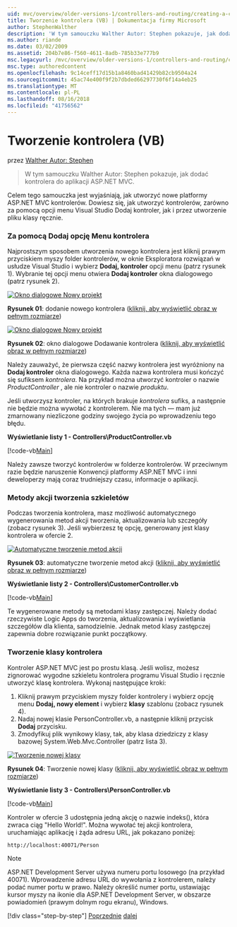 ```yaml
---
uid: mvc/overview/older-versions-1/controllers-and-routing/creating-a-controller-vb
title: Tworzenie kontrolera (VB) | Dokumentacja firmy Microsoft
author: StephenWalther
description: 'W tym samouczku Walther Autor: Stephen pokazuje, jak dodać kontrolera do aplikacji ASP.NET MVC.'
ms.author: riande
ms.date: 03/02/2009
ms.assetid: 204b7e86-f560-4611-8adb-785b33e777b9
msc.legacyurl: /mvc/overview/older-versions-1/controllers-and-routing/creating-a-controller-vb
msc.type: authoredcontent
ms.openlocfilehash: 9c14ceff17d15b1a8460bad41429b82cb9504a24
ms.sourcegitcommit: 45ac74e400f9f2b7dbded66297730f6f14a4eb25
ms.translationtype: MT
ms.contentlocale: pl-PL
ms.lasthandoff: 08/16/2018
ms.locfileid: "41756562"
---
```

<a name="creating-a-controller-vb"></a>Tworzenie kontrolera (VB)
====================
przez [Walther Autor: Stephen](https://github.com/StephenWalther)

> W tym samouczku Walther Autor: Stephen pokazuje, jak dodać kontrolera do aplikacji ASP.NET MVC.


Celem tego samouczka jest wyjaśniają, jak utworzyć nowe platformy ASP.NET MVC kontrolerów. Dowiesz się, jak utworzyć kontrolerów, zarówno za pomocą opcji menu Visual Studio Dodaj kontroler, jak i przez utworzenie pliku klasy ręcznie.

### <a name="using-the-add-controller-menu-option"></a>Za pomocą Dodaj opcję Menu kontrolera

Najprostszym sposobem utworzenia nowego kontrolera jest kliknij prawym przyciskiem myszy folder kontrolerów, w oknie Eksploratora rozwiązań w usłudze Visual Studio i wybierz **Dodaj, kontroler** opcji menu (patrz rysunek 1). Wybranie tej opcji menu otwiera **Dodaj kontroler** okna dialogowego (patrz rysunek 2).


[![Okno dialogowe Nowy projekt](creating-a-controller-vb/_static/image1.jpg)](creating-a-controller-vb/_static/image1.png)

**Rysunek 01**: dodanie nowego kontrolera ([kliknij, aby wyświetlić obraz w pełnym rozmiarze](creating-a-controller-vb/_static/image2.png))


[![Okno dialogowe Nowy projekt](creating-a-controller-vb/_static/image2.jpg)](creating-a-controller-vb/_static/image3.png)

**Rysunek 02**: okno dialogowe Dodawanie kontrolera ([kliknij, aby wyświetlić obraz w pełnym rozmiarze](creating-a-controller-vb/_static/image4.png))


Należy zauważyć, że pierwsza część nazwy kontrolera jest wyróżniony na **Dodaj kontroler** okna dialogowego. Każda nazwa kontrolera musi kończyć się sufiksem *kontrolera*. Na przykład można utworzyć kontroler o nazwie *ProductController* , ale nie kontroler o nazwie *produktu*.


Jeśli utworzysz kontroler, na których brakuje *kontrolera* sufiks, a następnie nie będzie można wywołać z kontrolerem. Nie ma tych — mam już zmarnowany niezliczone godziny swojego życia po wprowadzeniu tego błędu.


**Wyświetlanie listy 1 - Controllers\ProductController.vb**

[!code-vb[Main](creating-a-controller-vb/samples/sample1.vb)]

Należy zawsze tworzyć kontrolerów w folderze kontrolerów. W przeciwnym razie będzie naruszenie Konwencji platformy ASP.NET MVC i inni deweloperzy mają coraz trudniejszy czasu, informacje o aplikacji.

### <a name="scaffolding-action-methods"></a>Metody akcji tworzenia szkieletów

Podczas tworzenia kontrolera, masz możliwość automatycznego wygenerowania metod akcji tworzenia, aktualizowania lub szczegóły (zobacz rysunek 3). Jeśli wybierzesz tę opcję, generowany jest klasy kontrolera w ofercie 2.


[![Automatyczne tworzenie metod akcji](creating-a-controller-vb/_static/image3.jpg)](creating-a-controller-vb/_static/image5.png)

**Rysunek 03**: automatyczne tworzenie metod akcji ([kliknij, aby wyświetlić obraz w pełnym rozmiarze](creating-a-controller-vb/_static/image6.png))


**Wyświetlanie listy 2 - Controllers\CustomerController.vb**

[!code-vb[Main](creating-a-controller-vb/samples/sample2.vb)]

Te wygenerowane metody są metodami klasy zastępczej. Należy dodać rzeczywiste Logic Apps do tworzenia, aktualizowania i wyświetlania szczegółów dla klienta, samodzielnie. Jednak metod klasy zastępczej zapewnia dobre rozwiązanie punkt początkowy.

### <a name="creating-a-controller-class"></a>Tworzenie klasy kontrolera

Kontroler ASP.NET MVC jest po prostu klasą. Jeśli wolisz, możesz zignorować wygodne szkieletu kontrolera programu Visual Studio i ręcznie utworzyć klasę kontrolera. Wykonaj następujące kroki:

1. Kliknij prawym przyciskiem myszy folder kontrolery i wybierz opcję menu **Dodaj, nowy element** i wybierz **klasy** szablonu (zobacz rysunek 4).
2. Nadaj nowej klasie PersonController.vb, a następnie kliknij przycisk **Dodaj** przycisku.
3. Zmodyfikuj plik wynikowy klasy, tak, aby klasa dziedziczy z klasy bazowej System.Web.Mvc.Controller (patrz lista 3).


[![Tworzenie nowej klasy](creating-a-controller-vb/_static/image4.jpg)](creating-a-controller-vb/_static/image7.png)

**Rysunek 04**: Tworzenie nowej klasy ([kliknij, aby wyświetlić obraz w pełnym rozmiarze](creating-a-controller-vb/_static/image8.png))


**Wyświetlanie listy 3 - Controllers\PersonController.vb**

[!code-vb[Main](creating-a-controller-vb/samples/sample3.vb)]

Kontroler w ofercie 3 udostępnia jedną akcję o nazwie indeks(), która zwraca ciąg "Hello World!". Można wywołać tej akcji kontrolera, uruchamiając aplikację i żąda adresu URL, jak pokazano poniżej:

`http://localhost:40071/Person`

> [!NOTE]
> 
> ASP.NET Development Server używa numeru portu losowego (na przykład 40071). Wprowadzenie adresu URL do wywołania z kontrolerem, należy podać numer portu w prawo. Należy określić numer portu, ustawiając kursor myszy na ikonie dla ASP.NET Development Server, w obszarze powiadomień (prawym dolnym rogu ekranu), Windows.
> 
> [!div class="step-by-step"]
> [Poprzednie](adding-dynamic-content-to-a-cached-page-vb.md)
> [dalej](creating-an-action-vb.md)
